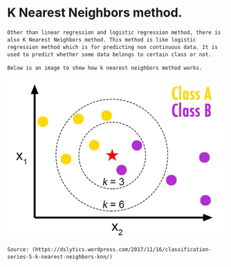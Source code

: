 # K Nearest Neighbors method.

`Other than linear regression and logistic regression method, there is also K Nearest Neighbors method. This method is like logistic regression method which is for predicting non continuous data. It is used to predict whether some data belongs to certain class or not.`

`Below is an image to show how k nearest neighbors method works.`

!['knn'](https://github.com/billSianipar/Prediction-Model-on-Data-With-Unknown-Features/blob/master/knn.JPG)

`Source: (https://dslytics.wordpress.com/2017/11/16/classification-series-5-k-nearest-neighbors-knn/)`
